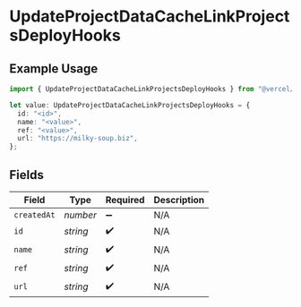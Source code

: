 # UpdateProjectDataCacheLinkProjectsDeployHooks

## Example Usage

```typescript
import { UpdateProjectDataCacheLinkProjectsDeployHooks } from "@vercel/sdk/models/updateprojectdatacacheop.js";

let value: UpdateProjectDataCacheLinkProjectsDeployHooks = {
  id: "<id>",
  name: "<value>",
  ref: "<value>",
  url: "https://milky-soup.biz",
};
```

## Fields

| Field              | Type               | Required           | Description        |
| ------------------ | ------------------ | ------------------ | ------------------ |
| `createdAt`        | *number*           | :heavy_minus_sign: | N/A                |
| `id`               | *string*           | :heavy_check_mark: | N/A                |
| `name`             | *string*           | :heavy_check_mark: | N/A                |
| `ref`              | *string*           | :heavy_check_mark: | N/A                |
| `url`              | *string*           | :heavy_check_mark: | N/A                |